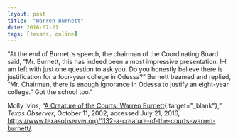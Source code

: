 ```yaml
---
layout: post
title:  "Warren Burnett"
date: 2016-07-21
tags: [texans, online]
---
```


"At the end of Burnett’s speech, the chairman of the Coordinating Board said, “Mr. Burnett, this has indeed been a most impressive presentation. I–I am left with just one question to ask you. Do you honestly believe there is justification for a four-year college in Odessa?” Burnett beamed and replied, “Mr. Chairman, there is enough ignorance in Odessa to justify an eight-year college.” Got the school too."

Molly Ivins, “[A Creature of the Courts: Warren Burnett](https://www.texasobserver.org/1132-a-creature-of-the-courts-warren-burnett/ "Texas Observer obituary for Warren Burnett"){:target="_blank"},” *Texas Observer*, October 11, 2002, accessed July 21, 2016, https://www.texasobserver.org/1132-a-creature-of-the-courts-warren-burnett/.
